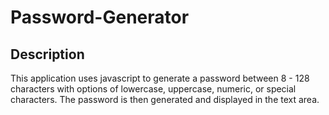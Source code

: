 # Password-Generator

## Description
This application uses javascript to generate a password between 8 - 128 characters with options of lowercase, uppercase, numeric, or special characters. The password is then generated and displayed in the text area. 

